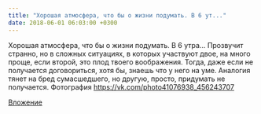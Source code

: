 ```yaml
---
title: "Хорошая атмосфера, что бы о жизни подумать. В 6 ут..."
date: 2018-06-01 06:03:00 +0300
---
```


Хорошая атмосфера, что бы о жизни подумать. В 6 утра... Прозвучит странно, но в сложных ситуациях, в которых участвуют двое, на много проще, если второй, это плод твоего воображения. Тогда, даже если не получается договориться, хотя бы, знаешь что у него на уме. Аналогия тянет на бред сумасшедшего, но другую, просто, придумать не получается.
Фотография
https://vk.com/photo41076938_456243707

[Вложение](https://vk.com/photo41076938_456243707)
